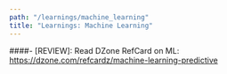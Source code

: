 ```yaml
---
path: "/learnings/machine_learning"
title: "Learnings: Machine Learning"
---
```


####- [REVIEW]: Read DZone RefCard on ML: https://dzone.com/refcardz/machine-learning-predictive
